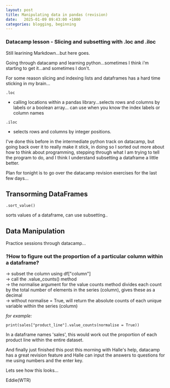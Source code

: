 ```yaml
---
layout: post
title: Manipulating data in pandas (revision)
date:   2025-01-09 09:43:00 +1000
categories: blogging, beginning
---
```


### **Datacamp lesson - Slicing and subsetting with .loc and .iloc**

Still learining Markdown...but here goes. 

Going through datacamp and learning python...sometimes I think i'm starting to get it...and sometimes I don't.  

For some reason slicing and indexing lists and dataframes has a hard time sticking in my brain...

```
.loc
```

 - calling locations within a pandas library...selects rows and columns by labels or a boolean array...
	can use when you know the index labels or column names

```
.iloc
```

 - selects rows and columns by integer positions. 

I've done this before in the intermediate python track on datacamp, but going back over it to really make it stick, in doing so I sorted out more about how to think about programming, stepping through what I am trying to tell the program to do, and I think I understand subsetting a dataframe a little better. 

Plan for tonight is to go over the datacamp revision exercises for the last few days...
 
  
## Transorming DataFrames   

```
.sort_value()
```

sorts values of a dataframe, can use subsetting..


## Data Manipulation

Practice sessions through datacamp...  

### **?How to figure out the proportion of a particular column within a dataframe?**  

-> subset the column using df["column"]  
-> call the .value_counts() method  
-> the normalise argument for the value counts method divides each count by the total number of elements in the series (column), gives these as a decimal  
-> without normalise = True, will return the absolute counts of each unique variable within the series (column)  

*for example:*

```
print(sales["product_line"].value_counts(normalise = True))
```
  
In a dataframe names 'sales', this would work out the proportion of each product line within the entire dataset. 


And finally just finished this post this morning with Halle's help, datacamp has a great revision feature and Halle can input the answers to questions for me using numbers and the enter key. 


Lets see how this looks...

Eddie(WTR)
